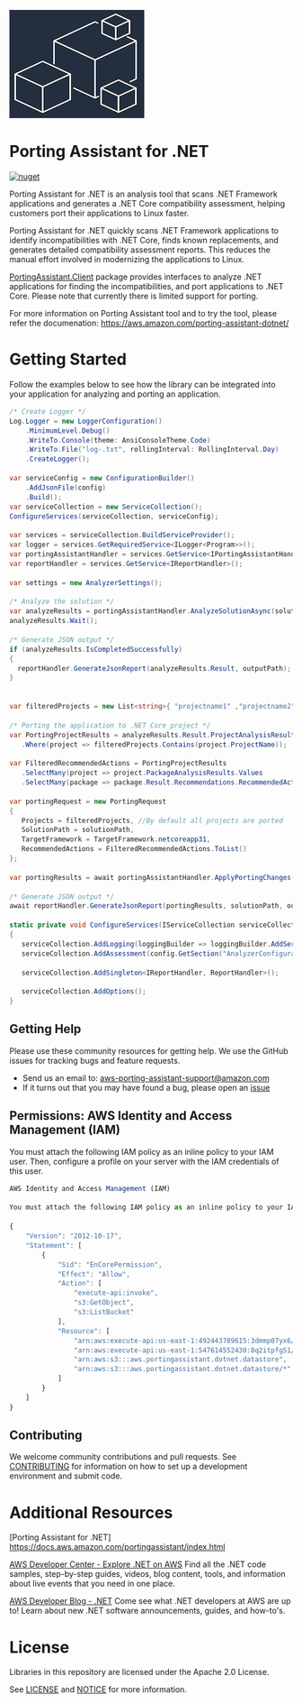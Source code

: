 ![Porting Assistant for .NET](./logo.png "Porting Assistant for .NET")

# Porting Assistant for .NET
[![nuget](https://img.shields.io/nuget/v/PortingAssistant.Client.svg)](https://www.nuget.org/packages/PortingAssistant.Client/)

Porting Assistant for .NET is an analysis tool that scans .NET Framework applications and generates a .NET Core compatibility assessment, helping customers port their applications to Linux faster.

Porting Assistant for .NET quickly scans .NET Framework applications to identify incompatibilities with .NET Core, finds known replacements, and generates detailed compatibility assessment reports. This reduces the manual effort involved in modernizing the applications to Linux.

[PortingAssistant.Client](https://www.nuget.org/packages/PortingAssistant.Client/) package provides interfaces to analyze .NET applications for finding the incompatibilities, and port applications to .NET Core. Please note that currently there is limited support for porting.

For more information on Porting Assistant tool and to try the tool, please refer the documenation: https://aws.amazon.com/porting-assistant-dotnet/

# Getting Started

Follow the examples below to see how the library can be integrated into your application for analyzing and porting an application.

```csharp
/* Create Logger */
Log.Logger = new LoggerConfiguration()
    .MinimumLevel.Debug()
    .WriteTo.Console(theme: AnsiConsoleTheme.Code)
    .WriteTo.File("log-.txt", rollingInterval: RollingInterval.Day)
    .CreateLogger();

var serviceConfig = new ConfigurationBuilder()
    .AddJsonFile(config)
    .Build();
var serviceCollection = new ServiceCollection();
ConfigureServices(serviceCollection, serviceConfig);

var services = serviceCollection.BuildServiceProvider();
var logger = services.GetRequiredService<ILogger<Program>>();
var portingAssistantHandler = services.GetService<IPortingAssistantHandler>();
var reportHandler = services.GetService<IReportHandler>();

var settings = new AnalyzerSettings();

/* Analyze the solution */
var analyzeResults = portingAssistantHandler.AnalyzeSolutionAsync(solutionPath, settings);
analyzeResults.Wait();

/* Generate JSON output */
if (analyzeResults.IsCompletedSuccessfully)
{
  reportHandler.GenerateJsonReport(analyzeResults.Result, outputPath);
}


var filteredProjects = new List<string>{ "projectname1" ,"projectname2"} 

/* Porting the application to .NET Core project */
var PortingProjectResults = analyzeResults.Result.ProjectAnalysisResults
   .Where(project => filteredProjects.Contains(project.ProjectName));

var FilteredRecommendedActions = PortingProjectResults
   .SelectMany(project => project.PackageAnalysisResults.Values
   .SelectMany(package => package.Result.Recommendations.RecommendedActions));

var portingRequest = new PortingRequest
{
   Projects = filteredProjects, //By default all projects are ported
   SolutionPath = solutionPath,
   TargetFramework = TargetFramework.netcoreapp31,
   RecommendedActions = FilteredRecommendedActions.ToList()
};

var portingResults = await portingAssistantHandler.ApplyPortingChanges(portingRequest);

/* Generate JSON output */
await reportHandler.GenerateJsonReport(portingResults, solutionPath, outputPath);

static private void ConfigureServices(IServiceCollection serviceCollection, IConfiguration config)
{
   serviceCollection.AddLogging(loggingBuilder => loggingBuilder.AddSerilog(dispose: true));
   serviceCollection.AddAssessment(config.GetSection("AnalyzerConfiguration"));

   serviceCollection.AddSingleton<IReportHandler, ReportHandler>();

   serviceCollection.AddOptions();
}


```

## Getting Help

Please use these community resources for getting help. We use the GitHub issues
for tracking bugs and feature requests.

* Send us an email to: aws-porting-assistant-support@amazon.com
* If it turns out that you may have found a bug,
  please open an [issue](https://github.com/aws/porting-assistant-dotnet-client/issues/new)
  
## Permissions: AWS Identity and Access Management (IAM)

You must attach the following IAM policy as an inline policy to your IAM user. Then, configure a profile on your server with the IAM credentials of this user.


```javascript
AWS Identity and Access Management (IAM)

You must attach the following IAM policy as an inline policy to your IAM user. Then, configure a profile on your server with the IAM credentials of this user.

{
    "Version": "2012-10-17",
    "Statement": [
        {
            "Sid": "EnCorePermission",
            "Effect": "Allow",
            "Action": [
                "execute-api:invoke",
                "s3:GetObject",
                "s3:ListBucket"
            ],
            "Resource": [
                "arn:aws:execute-api:us-east-1:492443789615:3dmmp07yx6/*",
                "arn:aws:execute-api:us-east-1:547614552430:8q2itpfg51/*",
                "arn:aws:s3:::aws.portingassistant.dotnet.datastore",
                "arn:aws:s3:::aws.portingassistant.dotnet.datastore/*"
            ]
        }
    ]
}
```

## Contributing

We welcome community contributions and pull requests. See
[CONTRIBUTING](./CONTRIBUTING.md) for information on how to set up a development
environment and submit code.

# Additional Resources

[Porting Assistant for .NET]  https://docs.aws.amazon.com/portingassistant/index.html

[AWS Developer Center - Explore .NET on AWS](https://aws.amazon.com/developer/language/net/)
Find all the .NET code samples, step-by-step guides, videos, blog content, tools, and information about live events that you need in one place.

[AWS Developer Blog - .NET](https://aws.amazon.com/blogs/developer/category/programing-language/dot-net/)
Come see what .NET developers at AWS are up to!  Learn about new .NET software announcements, guides, and how-to's.


# License

Libraries in this repository are licensed under the Apache 2.0 License.

See [LICENSE](./LICENSE) and [NOTICE](./NOTICE) for more information.  

